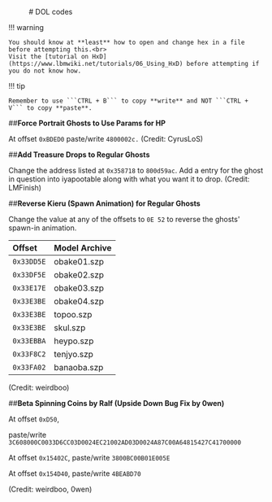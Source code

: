 
<figure markdown> 
# DOL codes
</figure>

!!! warning 

    You should know at **least** how to open and change hex in a file before attempting this.<br>
    Visit the [tutorial on HxD](https://www.lbmwiki.net/tutorials/06_Using_HxD) before attempting if you do not know how.

!!! tip

    Remember to use ```CTRL + B``` to copy **write** and NOT ```CTRL + V``` to copy **paste**.

##**Force Portrait Ghosts to Use Params for HP**

At offset ```0xBDED0``` paste/write ```4800002c.```
(Credit: CyrusLoS)
<br>

##**Add Treasure Drops to Regular Ghosts**

Change the address listed at ```0x358718``` to ```800d59ac```.
Add a entry for the ghost in question into iyapootable along with what you want it to drop.
(Credit: LMFinish)
<br>

##**Reverse Kieru (Spawn Animation) for Regular Ghosts**

Change the value at any of the offsets to ```0E 52``` to reverse the ghosts' spawn-in animation.

| Offset         | Model Archive                        |
| :----------    | :----------------------------------- |
| `0x33DD5E`     | obake01.szp                          |
| `0x33DF5E`     | obake02.szp                          |
| `0x33E17E`     | obake03.szp                          |
| `0x33E3BE`     | obake04.szp                          |
| `0x33E3BE`     | topoo.szp                            |
| `0x33E3BE`     | skul.szp                             |
| `0x33EBBA`     | heypo.szp                            |
| `0x33F8C2`     | tenjyo.szp                           |
| `0x33FA02`     | banaoba.szp                          |

(Credit: weirdboo)
<br>

##**Beta Spinning Coins by Ralf (Upside Down Bug Fix by 0wen)**

At offset ```0xD50```,

paste/write ```3C608000C0033D6CC03D0024EC21002AD03D0024A87C00A64815427C41700000```

At offset ```0x15402C```, paste/write ```3800BC00B01E005E```

At offset ```0x154D40```, paste/write ```4BEABD70```

(Credit: weirdboo, 0wen)